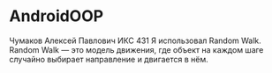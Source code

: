 # AndroidOOP
Чумаков Алексей Павлович ИКС 431
Я использовал Random Walk. Random Walk — это модель движения, где объект на каждом шаге случайно выбирает направление и двигается в нём.
